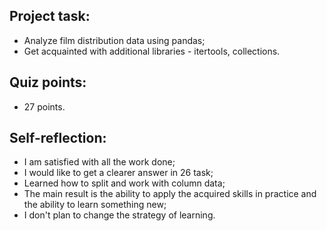 ## Project task:
- Analyze film distribution data using pandas;
- Get acquainted with additional libraries - itertools, collections.

## Quiz points:
- 27 points.

## Self-reflection:
- I am satisfied with all the work done;
- I would like to get a clearer answer in 26 task;
- Learned how to split and work with column data;
- The main result is the ability to apply the acquired skills in practice and the ability to learn something new;
- I don't plan to change the strategy of learning.
